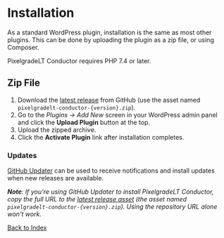 # Installation

As a standard WordPress plugin, installation is the same as most other plugins. This can be done by uploading the plugin as a zip file, or using Composer.

PixelgradeLT Conductor requires PHP 7.4 or later.

## Zip File

1. Download the [latest release](https://github.com/pixelgradelt/pixelgradelt-conductor/releases/latest) from GitHub (use the asset named `pixelgradelt-conductor-{version}.zip`).
2. Go to the _Plugins &rarr; Add New_ screen in your WordPress admin panel and click the __Upload Plugin__ button at the top.
3. Upload the zipped archive.
4. Click the __Activate Plugin__ link after installation completes.

### Updates

[GitHub Updater](https://github.com/afragen/github-updater) can be used to receive notifications and install updates when new releases are available.

*__Note__: If you're using GitHub Updater to install PixelgradeLT Conductor, copy the full URL to the [latest release asset](https://github.com/pixelgradelt/pixelgradelt-conductor/releases/latest) (the asset named `pixelgradelt-conductor-{version}.zip`). Using the repository URL alone won't work.*

[Back to Index](index.md)
